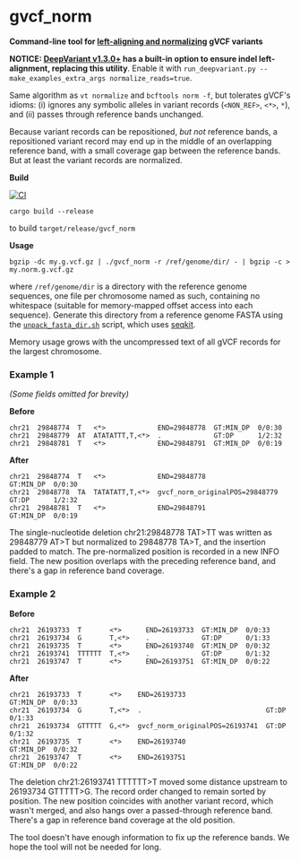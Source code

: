 # gvcf_norm

**Command-line tool for [left-aligning and normalizing](https://genome.sph.umich.edu/wiki/Variant_Normalization#Algorithm_for_Normalization) gVCF variants**

**NOTICE: [DeepVariant v1.3.0+](https://github.com/google/deepvariant/releases/tag/v1.3.0) has a built-in option to ensure indel left-alignment, replacing this utility**. Enable it with `run_deepvariant.py --make_examples_extra_args normalize_reads=true`.

Same algorithm as `vt normalize` and `bcftools norm -f`, but tolerates gVCF's idioms: (i) ignores any symbolic alleles in variant records (`<NON_REF>`, `<*>`, `*`), and (ii) passes through reference bands unchanged.

Because variant records can be repositioned, *but not* reference bands, a repositioned variant record may end up in the middle of an overlapping reference band, with a small coverage gap between the reference bands. But at least the variant records are normalized.

**Build** 

[![CI](https://github.com/mlin/gvcf_norm/actions/workflows/build.yml/badge.svg?branch=main)](https://github.com/mlin/gvcf_norm/actions/workflows/build.yml)

```cargo build --release```

to build `target/release/gvcf_norm`

**Usage**

```bgzip -dc my.g.vcf.gz | ./gvcf_norm -r /ref/genome/dir/ - | bgzip -c > my.norm.g.vcf.gz```

where `/ref/genome/dir` is a directory with the reference genome sequences, one file per chromosome named as such, containing no whitespace (suitable for memory-mapped offset access into each sequence). Generate this directory from a reference genome FASTA using the [`unpack_fasta_dir.sh`](unpack_fasta_dir.sh) script, which uses [seqkit](https://bioinf.shenwei.me/seqkit/).

Memory usage grows with the uncompressed text of all gVCF records for the largest chromosome.

### Example 1

*(Some fields omitted for brevity)*

**Before**

```
chr21  29848774  T   <*>             END=29848778  GT:MIN_DP  0/0:30
chr21  29848779  AT  ATATATTT,T,<*>  .             GT:DP      1/2:32
chr21  29848781  T   <*>             END=29848791  GT:MIN_DP  0/0:19
```

**After**

```
chr21  29848774  T   <*>             END=29848778                    GT:MIN_DP  0/0:30
chr21  29848778  TA  TATATATT,T,<*>  gvcf_norm_originalPOS=29848779  GT:DP      1/2:32
chr21  29848781  T   <*>             END=29848791                    GT:MIN_DP  0/0:19
```

The single-nucleotide deletion chr21:29848778 TAT>TT was written as 29848779 AT>T but normalized to 29848778 TA>T, and the insertion padded to match. The pre-normalized position is recorded in a new INFO field. The new position overlaps with the preceding reference band, and there's a gap in reference band coverage.

### Example 2

**Before**

```
chr21  26193733  T       <*>      END=26193733  GT:MIN_DP  0/0:33
chr21  26193734  G       T,<*>    .             GT:DP      0/1:33
chr21  26193735  T       <*>      END=26193740  GT:MIN_DP  0/0:32
chr21  26193741  TTTTTT  T,<*>    .             GT:DP      0/1:32
chr21  26193747  T       <*>      END=26193751  GT:MIN_DP  0/0:22
```

**After**

```
chr21  26193733  T       <*>    END=26193733                    GT:MIN_DP  0/0:33
chr21  26193734  G       T,<*>  .                               GT:DP      0/1:33
chr21  26193734  GTTTTT  G,<*>  gvcf_norm_originalPOS=26193741  GT:DP      0/1:32
chr21  26193735  T       <*>    END=26193740                    GT:MIN_DP  0/0:32
chr21  26193747  T       <*>    END=26193751                    GT:MIN_DP  0/0:22
```

The deletion chr21:26193741 TTTTTT>T moved some distance upstream to 26193734 GTTTTT>G. The record order changed to remain sorted by position. The new position coincides with another variant record, which wasn't merged, and also hangs over a passed-through reference band. There's a gap in reference band coverage at the old position.

The tool doesn't have enough information to fix up the reference bands. We hope the tool will not be needed for long.

